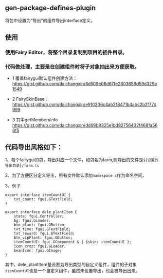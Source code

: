 ## gen-package-defines-plugin
将包中设置为“导出”的组件导出interface定义。

## 使用
### 使用Fairy Editor，将整个目录复制到项目的插件目录。

### 代码做处理，主要是在创建组件时将子对象抽出来方便获取。

- 1 覆盖fairygui默认组件创建方法：
https://gist.github.com/daichangxin/6d509e08d67fe2603656d59d329a1549

- 2 FairySkinBase：
https://gist.github.com/daichangxin/e910206c4ab218471b4abc2b2f77d999

- 3 其中getMembersInfo
https://gist.github.com/daichangxin/dd69b8325e1bd82756432f4681a566f5

## 代码导出风格如下：
1、每个fairygui的包，导出对应一个文件，如包名为farm,则导出的文件是`${设置的导出目录}/farm.ts`

2、为了方便区分定义导出，所有文件默认添加`namespace c`作为命名空间。

3、例子
```
export interface itemCountUI {
    txt_count: fgui.GTextField;
}

export interface dele_plantItem {
    state: fgui.Controller;
    bg: fgui.GLoader;
    btn_plant: fgui.GButton;
    txt_time: fgui.GTextField;
    txt_reward: fgui.GTextField;
    btn_vipPlant: fgui.GButton;
    itemCountUI: fgui.GComponent & { $skin: itemCountUI };
    icon_crop: fgui.GLoader;
    beanIcon: fgui.GImage;
}
```
其中，dele_plantItem是设置为导出类型的自定义组件，组件的子对象`itemCountUI`也是一个自定义组件，虽然未设置导出，也会被导出出来。
